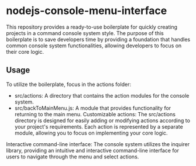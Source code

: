 # nodejs-console-menu-interface
This repository provides a ready-to-use boilerplate for quickly creating projects in a command console system style. The purpose of this boilerplate is to save developers time by providing a foundation that handles common console system functionalities, allowing developers to focus on their core logic.



## Usage
To utilize the boilerplate, focus in the actions folder:

 - src/actions: A directory that contains the action modules for the console system.
 - src/backToMainMenu.js: A module that provides functionality for returning to the main menu.
Customizable actions: The src/actions directory is designed for easily adding or modifying actions according to your project's requirements. Each action is represented by a separate module, allowing you to focus on implementing your core logic.

Interactive command-line interface: The console system utilizes the inquirer library, providing an intuitive and interactive command-line interface for users to navigate through the menu and select actions.